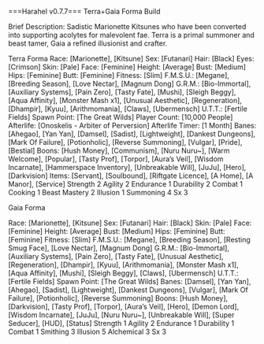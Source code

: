 ===Harahel v0.7.7===
Terra+Gaia Forma Build

Brief Description: Sadistic Marionette Kitsunes who have been converted into supporting acolytes for malevolent fae. Terra is a primal summoner and beast tamer, Gaia a refined illusionist and crafter.

Terra Forma
Race: [Marionette], [Kitsune]
Sex: [Futanari]
Hair: [Black]
Eyes: [Crimson]
Skin: [Pale]
Face: [Feminine]
Height: [Average]
Bust: [Medium]
Hips: [Feminine]
Butt: [Feminine]
Fitness: [Slim]
F.M.S.U.: [Megane], [Breeding Season], [Love Nectar], [Magnum Dong]
G.R.M.: [Bio-Immortal], [Auxiliary Systems], [Pain Zero], [Tasty Fate], [Mushi], [Sleigh Beggy], [Aqua Affinity], [Monster Mash x1], [Unusual Aesthetic], [Regeneration], [Dhampir], [Kyuu], [Arithmomania], [Claws], [Ubermensch]
U.T.T.: [Fertile Fields]
Spawn Point: [The Great Wilds]
Player Count: [10,000 People]
Afterlife: [Onoskelis - Arbiter of Perversion]
Afterlife Timer: [1 Month]
Banes: [Ahegao], [Yan Yan], [Damsel], [Sadist], [Lightweight], [Dankest Dungeons], [Mark Of Failure], [Potionholic], [Reverse Summoning], [Vulgar], [Pride], [Bestial]
Boons: [Hush Money], [Communism], [Nuru Nuru~], [Warm Welcome], [Popular], [Tasty Prof], [Torpor], [Aura’s Veil], [Wisdom Incarnate], [Hammerspace Inventory], [Unbreakable Will], [JuJu], [Hero], [Darkvision]
Items: [Servant], [Soulbound], [Riftgate Licence], [A Home], [A Manor], [Service]
Strength 2
Agility 2
Endurance 1
Durability 2
Combat 1
Cooking 1
Beast Mastery 2
Illusion 1
Summoning 4
Sx 3

Gaia Forma

Race: [Marionette], [Kitsune]
Sex: [Futanari]
Hair: [Black]
Skin: [Pale]
Face: [Feminine]
Height: [Average]
Bust: [Medium]
Hips: [Feminine]
Butt: [Feminine]
Fitness: [Slim]
F.M.S.U.: [Megane], [Breeding Season], [Resting Smug Face], [Love Nectar], [Magnum Dong]
G.R.M.: [Bio-Immortal], [Auxiliary Systems], [Pain Zero], [Tasty Fate], [Unusual Aesthetic], [Regeneration], [Dhampir], [Kyuu], [Arithmomania], [Monster Mash x1], [Aqua Affinity], [Mushi], [Sleigh Beggy], [Claws], [Ubermensch]
U.T.T.: [Fertile Fields]
Spawn Point: [The Great Wilds]
Banes: [Damsel], [Yan Yan], [Ahegao], [Sadist], [Lightweight], [Dankest Dungeons], [Vulgar], [Mark Of Failure], [Potionholic], [Reverse Summoning]
Boons: [Hush Money], [Darkvision], [Tasty Prof], [Torpor], [Aura’s Veil], [Hero], [Demon Lord], [Wisdom Incarnate], [JuJu], [Nuru Nuru~], [Unbreakable Will], [Super Seducer], [HUD], [Status]
Strength 1
Agility 2
Endurance 1
Durability 1
Combat 1
Smithing 3
Illusion 5
Alchemical 3
Sx 3